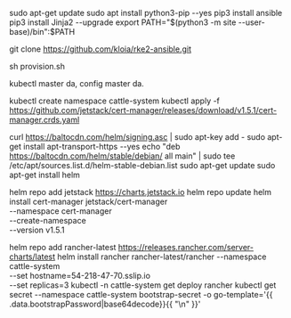 <!-- 4 makina kaldır terraform ile. (SIZE ONEMLI 16 GB)
Ssh at jump a
Keyi kopyala - 400 ver. -->

sudo apt-get update
sudo apt install python3-pip --yes
pip3 install ansible
pip3 install Jinja2 --upgrade
export PATH="$(python3 -m site --user-base)/bin":$PATH

git clone https://github.com/kloia/rke2-ansible.git

<!-- Inventory file ı güncelle -->
sh provision.sh

kubectl master da, config master da.


kubectl create namespace cattle-system
kubectl apply -f https://github.com/jetstack/cert-manager/releases/download/v1.5.1/cert-manager.crds.yaml

curl https://baltocdn.com/helm/signing.asc | sudo apt-key add -
sudo apt-get install apt-transport-https --yes
echo "deb https://baltocdn.com/helm/stable/debian/ all main" | sudo tee /etc/apt/sources.list.d/helm-stable-debian.list
sudo apt-get update
sudo apt-get install helm

helm repo add jetstack https://charts.jetstack.io
helm repo update
helm install cert-manager jetstack/cert-manager \
  --namespace cert-manager \
  --create-namespace \
  --version v1.5.1

helm repo add rancher-latest https://releases.rancher.com/server-charts/latest
helm install rancher rancher-latest/rancher --namespace cattle-system \
  --set hostname=54-218-47-70.sslip.io	 \
  --set replicas=3
kubectl -n cattle-system get deploy rancher
kubectl get secret --namespace cattle-system bootstrap-secret -o go-template='{{ .data.bootstrapPassword|base64decode}}{{ "\n" }}'

<!-- URL de şifreyi gir.
HAZIR. -->